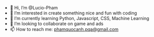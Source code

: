 - 👋 Hi, I’m @Lucio-Pham
- 👀 I’m interested in create something nice and fun with coding
- 🌱 I’m currently learning Python, Javascript, CSS, Machine Learning
- 💞️ I’m looking to collaborate on game and ads
- 📫 How to reach me: phamquocanh.pqa@gmail.com

<!---
Lucio-Pham/Lucio-Pham is a ✨ special ✨ repository because its `README.md` (this file) appears on your GitHub profile.
You can click the Preview link to take a look at your changes.
--->
